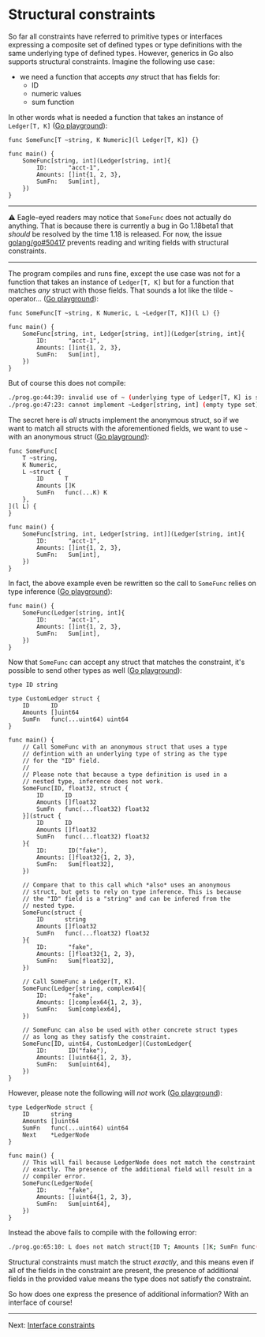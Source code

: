 # Structural constraints

So far all constraints have referred to primitive types or interfaces expressing a composite set of defined types or type definitions with the same underlying type of defined types. However, generics in Go also supports structural constraints. Imagine the following use case:

* we need a function that accepts _any_ struct that has fields for:
  * ID
  * numeric values
  * sum function

In other words what is needed a function that takes an instance of `Ledger[T, K]` ([Go playground](https://gotipplay.golang.org/p/Mf1pTRmx-FO)):

```golang
func SomeFunc[T ~string, K Numeric](l Ledger[T, K]) {}

func main() {
	SomeFunc[string, int](Ledger[string, int]{
		ID:      "acct-1",
		Amounts: []int{1, 2, 3},
		SumFn:   Sum[int],
	})
}
```

---

:warning: Eagle-eyed readers may notice that `SomeFunc` does not actually do anything. That is because there is currently a bug in Go 1.18beta1 that _should_ be resolved by the time 1.18 is released. For now, the issue [golang/go#50417](https://github.com/golang/go/issues/50417) prevents reading and writing fields with structural constraints.

---

The program compiles and runs fine, except the use case was not for a function that takes an instance of `Ledger[T, K]` but for a function that matches _any_ struct with those fields. That sounds a lot like the tilde `~` operator... ([Go playground](https://gotipplay.golang.org/p/PBafJ5K2qje)):

```golang
func SomeFunc[T ~string, K Numeric, L ~Ledger[T, K]](l L) {}

func main() {
	SomeFunc[string, int, Ledger[string, int]](Ledger[string, int]{
		ID:      "acct-1",
		Amounts: []int{1, 2, 3},
		SumFn:   Sum[int],
	})
}
```

But of course this does not compile:

```bash
./prog.go:44:39: invalid use of ~ (underlying type of Ledger[T, K] is struct{ID T; Amounts []K; SumFn func(...K) K})
./prog.go:47:23: cannot implement ~Ledger[string, int] (empty type set)
```

The secret here is _all_ structs implement the anonymous struct, so if we want to match all structs with the aforementioned fields, we want to use `~` with an anonymous struct ([Go playground](https://gotipplay.golang.org/p/UUbnlEn1Kbk)):

```golang
func SomeFunc[
	T ~string,
	K Numeric,
	L ~struct {
		ID      T
		Amounts []K
		SumFn   func(...K) K
	},
](l L) {
}

func main() {
	SomeFunc[string, int, Ledger[string, int]](Ledger[string, int]{
		ID:      "acct-1",
		Amounts: []int{1, 2, 3},
		SumFn:   Sum[int],
	})
}
```

In fact, the above example even be rewritten so the call to `SomeFunc` relies on type inference ([Go playground](https://gotipplay.golang.org/p/qIrVpRYny7j)):

```golang
func main() {
	SomeFunc(Ledger[string, int]{
		ID:      "acct-1",
		Amounts: []int{1, 2, 3},
		SumFn:   Sum[int],
	})
}
```

Now that `SomeFunc` can accept any struct that matches the constraint, it's possible to send other types as well ([Go playground](https://gotipplay.golang.org/p/qglsh-7HVLW)):


```golang
type ID string

type CustomLedger struct {
	ID      ID
	Amounts []uint64
	SumFn   func(...uint64) uint64
}

func main() {
	// Call SomeFunc with an anonymous struct that uses a type
	// defintion with an underlying type of string as the type
	// for the "ID" field.
	//
	// Please note that because a type definition is used in a
	// nested type, inference does not work.
	SomeFunc[ID, float32, struct {
		ID      ID
		Amounts []float32
		SumFn   func(...float32) float32
	}](struct {
		ID      ID
		Amounts []float32
		SumFn   func(...float32) float32
	}{
		ID:      ID("fake"),
		Amounts: []float32{1, 2, 3},
		SumFn:   Sum[float32],
	})

	// Compare that to this call which *also* uses an anonymous
	// struct, but gets to rely on type inference. This is because
	// the "ID" field is a "string" and can be infered from the
	// nested type.
	SomeFunc(struct {
		ID      string
		Amounts []float32
		SumFn   func(...float32) float32
	}{
		ID:      "fake",
		Amounts: []float32{1, 2, 3},
		SumFn:   Sum[float32],
	})

	// Call SomeFunc a Ledger[T, K].
	SomeFunc(Ledger[string, complex64]{
		ID:      "fake",
		Amounts: []complex64{1, 2, 3},
		SumFn:   Sum[complex64],
	})

	// SomeFunc can also be used with other concrete struct types
	// as long as they satisfy the constraint.
	SomeFunc[ID, uint64, CustomLedger](CustomLedger{
		ID:      ID("fake"),
		Amounts: []uint64{1, 2, 3},
		SumFn:   Sum[uint64],
	})
}
```

However, please note the following will _not_ work ([Go playground](https://gotipplay.golang.org/p/09xLeclgAd9)):

```golang
type LedgerNode struct {
	ID      string
	Amounts []uint64
	SumFn   func(...uint64) uint64
	Next    *LedgerNode
}

func main() {
	// This will fail because LedgerNode does not match the constraint
	// exactly. The presence of the additional field will result in a
	// compiler error.
	SomeFunc(LedgerNode{
		ID:      "fake",
		Amounts: []uint64{1, 2, 3},
		SumFn:   Sum[uint64],
	})
}
```

Instead the above fails to compile with the following error:

```bash
./prog.go:65:10: L does not match struct{ID T; Amounts []K; SumFn func(...K) K}
```

Structural constraints must match the struct _exactly_, and this means even if all of the fields in the constraint are present, the presence of additional fields in the provided value means the type does not satisfy the constraint.

So how does one express the presence of additional information? With an interface of course!

---

Next: [Interface constraints](./05-interface-constraints.md)
